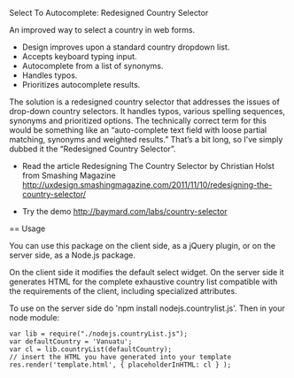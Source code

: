 Select To Autocomplete: Redesigned Country Selector

An improved way to select a country in web forms.

* Design improves upon a standard country dropdown list.
* Accepts keyboard typing input.
* Autocomplete from a list of synonyms.
* Handles typos.
* Prioritizes autocomplete results.

The solution is a redesigned country selector that addresses the issues of drop-down country selectors. It handles typos, various spelling sequences, synonyms and prioritized options.
The technically correct term for this would be something like an “auto-complete text field with loose partial matching, synonyms and weighted results.” That’s a bit long, so I’ve simply dubbed it the “Redesigned Country Selector”.

- Read the article Redesigning The Country Selector by Christian Holst from Smashing Magazine
http://uxdesign.smashingmagazine.com/2011/11/10/redesigning-the-country-selector/

- Try the demo
http://baymard.com/labs/country-selector

== Usage

You can use this package on the client side, as a jQuery plugin, or on the server side, as a Node.js package.

On the client side it modifies the default select widget. On the server side it generates HTML for the complete exhaustive country list compatible with the requirements of the client, including specialized attributes. 

To use on the server side do 'npm install nodejs.countrylist.js'. Then in your node module:

````
var lib = require("./nodejs.countryList.js");
var defaultCountry = 'Vanuatu';
var cl = lib.countryList(defaultCountry);
// insert the HTML you have generated into your template
res.render('template.html', { placeholderInHTML: cl } ); 
````


